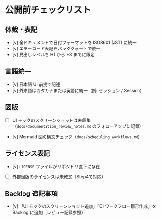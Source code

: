 # 公開前チェックリスト

## 体裁・表記
- [v] 全ドキュメントで日付フォーマットを ISO8601 (JST) に統一
- [v] エラーコード表記をバッククォートで統一
- [v] 見出しレベルを H1 から H3 までに限定

## 言語統一
- [v] 日本語 UI 前提で記述
- [v] 外来語はカタカナまたは英語に統一（例: セッション / Session）

## 図版
- [ ] UI モックのスクリーンショットは未収集（`docs/documentation_review_notes.md` のフォローアップに記録）
- [v] Mermaid 図の構文チェック（`docs/scheduling_workflows.md`）

## ライセンス表記
- [v] `LICENSE` ファイルがリポジトリ直下に存在
- [ ] 外部図版のライセンスは未確定（Step4で対応）

## Backlog 追記事項
- [v] 「UI モックのスクリーンショット追加」「CI ワークフロー雛形作成」を Backlog に追加（レビュー記録参照）

